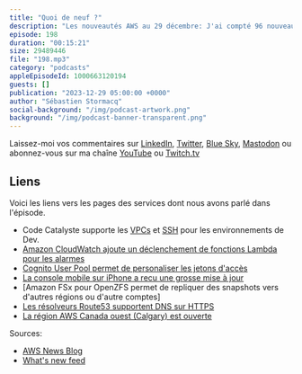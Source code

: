```yaml
---
title: "Quoi de neuf ?"
description: "Les nouveautés AWS au 29 décembre: J'ai compté 96 nouveautés depuis le 15 décembre. J'en ai retenu 8 pour cette dernière semaine de l'année. Huit qui sont d'intérêts pour les développeurs, les builders que vous êtes. Dans cet épisode, nous parlons de Clouwatch et Lambda, de Cognito, de Code Catalyst, de replication de système de fichiers ZFS, de la console mobile sur iPhone. Nous terminerons avec du DNS sur HTTPS et d'une nouvelle région au Canada."
episode: 198
duration: "00:15:21"
size: 29489446
file: "198.mp3"
category: "podcasts"
appleEpisodeId: 1000663120194
guests: []
publication: "2023-12-29 05:00:00 +0000"
author: "Sébastien Stormacq"
social-background: "/img/podcast-artwork.png"
background: "/img/podcast-banner-transparent.png"
---
```


Laissez-moi vos commentaires sur [LinkedIn](https://www.linkedin.com/in/sebastienstormacq/), [Twitter](https://twitter.com/sebsto), [Blue Sky](https://bsky.app/profile/sebsto.bsky.social), [Mastodon](https://awscommunity.social/@sebsto) ou abonnez-vous sur ma chaîne [YouTube](https://www.youtube.com/sebsto) ou [Twitch.tv](https://www.twitch.tv/sebAWS)

## Liens

Voici les liens vers les pages des services dont nous avons parlé dans l'épisode.

- Code Catalyste supporte les [VPCs](https://aws.amazon.com/about-aws/whats-new/2023/12/amazon-codecatalyst-dev-environments-private-cloud/) et [SSH](https://aws.amazon.com/about-aws/whats-new/2023/12/ssh-support-amazon-codecatalyst-dev-environments/) pour les environnements de Dev.
- [Amazon CloudWatch ajoute un déclenchement de fonctions Lambda pour les alarmes](https://aws.amazon.com/about-aws/whats-new/2023/12/amazon-cloudwatch-alarms-lambda-change-action/)
- [Cognito User Pool permet de personaliser les jetons d'accès](https://aws.amazon.com/about-aws/whats-new/2023/12/amazon-cognito-user-pools-customize-access-tokens/)
- [La console mobile sur iPhone a recu une grosse mise à jour](https://aws.amazon.com/about-aws/whats-new/2023/12/integrated-mobile-experience-aws-services-console-mobile-app/)
- [Amazon FSx pour OpenZFS permet de repliquer des snapshots vers d'autres régions ou d'autre comptes]
- [Les résolveurs Route53 supportent DNS sur HTTPS](https://aws.amazon.com/about-aws/whats-new/2023/12/amazon-fsx-openzfs-on-demand-data-replication-regions-accounts/)
- [La région AWS Canada ouest (Calgary) est ouverte](https://aws.amazon.com/about-aws/whats-new/2023/12/amazon-fsx-openzfs-on-demand-data-replication-regions-accounts/)

Sources: 

- [AWS News Blog](https://aws.amazon.com/blogs/aws/)
- [What's new feed](https://aws.amazon.com/about-aws/whats-new/2023/)
